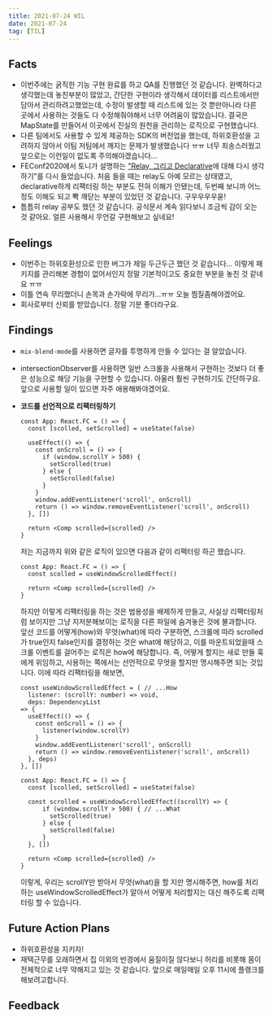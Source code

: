 ```yaml
---
title: 2021-07-24 WIL
date: 2021-07-24
tag: [TIL]
---
```


## Facts

- 이번주에는 굵직한 기능 구현 완료를 하고 QA를 진행했던 것 같습니다. 완벽하다고 생각했는데 놓친부분이 많았고, 간단한 구현이라 생각해서 데이터를 리스트에서만 담아서 관리하려고했었는데, 수정이 발생할 때 리스트에 있는 것 뿐만아니라 다른 곳에서 사용하는 것들도 다 수정해줘야해서 너무 어려움이 많았습니다. 결국은 MapState를 만들어서 이곳에서 진실의 원천을 관리하는 로직으로 구현했습니다. 
- 다른 팀에서도 사용할 수 있게 제공하는 SDK의 버전업을 했는데, 하위호환성을 고려하지 않아서 이팀 저팀에서 깨지는 문제가 발생했습니다 ㅠㅠ 너무 죄송스러웠고 앞으로는 이런일이 없도록 주의해야겠습니다...
- FEConf2020에서 토니가 설명하는 ["Relay, 그리고 Declarative](https://www.youtube.com/watch?v=YP7d9ae_VzI)에 대해 다시 생각하기"를 다시 들었습니다. 처음 들을 때는 relay도 아예 모르는 상태였고, declarative하게 리팩터링 하는 부분도 전혀 이해가 안됐는데, 두번째 보니까 어느정도 이해도 되고 뽝 깨닫는 부분이 있었던 것 같습니다. 구우우우우욷!
- 틈틈히 relay 공부도 했던 것 같습니다. 공식문서 계속 읽다보니 조금씩 감이 오는 것 같아요. 얼른 사용해서 무언갈 구현해보고 싶네요!

## Feelings

- 이번주는 하위호환성으로 인한 버그가 제일 두근두근 했던 것 같습니다... 이렇게 패키지를 관리해본 경험이 없어서인지 정말 기본적이고도 중요한 부분을 놓친 것 같네요 ㅠㅠ
- 이틀 연속 무리했더니 손목과 손가락에 무리가...ㅠㅠ 오늘 찜질좀해야겠어요.
- 회사로부터 신뢰를 받았습니다. 정말 기분 좋더라구요.

## Findings

- `mix-blend-mode`를 사용하면 글자를 투명하게 만들 수 있다는 걸 알았습니다.
- intersectionObserver를 사용하면 일반 스크롤을 사용해서 구현하는 것보다 더 좋은 성능으로 해당 기능을 구현할 수 있습니다. 아울러 훨씬 구현하기도 간단하구요. 앞으로 사용할 일이 있으면 자주 애용해봐야겠어요.
- **코드를 선언적으로 리팩터링하기**
  
    ```tsx
    const App: React.FC = () => { 
      const [scolled, setScrolled] = useState(false)
      
      useEffect(() => {
        const onScroll = () => {
          if (window.scrollY > 500) {
            setScrolled(true)
          } else {
            setScrolled(false)
          }
        }
        window.addEventListener('scroll', onScroll)
        return () => window.removeEventListener('scroll', onScroll)
      }, [])

      return <Comp scrolled={scrolled} />
    }
    ```

    저는 지금까지 위와 같은 로직이 있으면 다음과 같이 리팩터링 하곤 했습니다.

    ```tsx
    const App: React.FC = () => { 
      const scolled = useWindowScrolledEffect()
      
      return <Comp scrolled={scrolled} />
    }
    ```

    하지만 이렇게 리팩터링을 하는 것은 범용성을 배제하게 만들고, 사실상 리팩터링처럼 보이지만 그냥 지저분해보이는 로직을 다른 파일에 숨겨놓은 것에 불과합니다. 앞선 코드를 어떻게(how)와 무엇(what)에 따라 구분하면, 스크롤에 따라 scrolled가 true인지 false인지를 결정하는 것은 what에 해당하고, 이를 마운트되었을때 스크롤 이벤트를 걸어주는 로직은 how에 해당합니다. 즉, 어떻게 할지는 새로 만들 훅에게 위임하고, 사용하는 쪽에서는 선언적으로 무엇을 할지만 명시해주면 되는 것입니다. 이에 따라 리팩터링을 해보면,

    ```tsx
    const useWindowScrolledEffect = ( // ...How
      listener: (scrollY: number) => void,
      deps: DependencyList
    => {
      useEffect(() => {
        const onScroll = () => {
          listener(window.scrollY)
        }
        window.addEventListener('scroll', onScroll)
        return () => window.removeEventListener('scroll', onScroll)
      }, deps)
    }, [])

    const App: React.FC = () => { 
      const [scolled, setScrolled] = useState(false)
     
      const scrolled = useWindowScrolledEffect((scrollY) => {
          if (window.scrollY > 500) { // ...What
            setScrolled(true)
          } else {
            setScrolled(false)
          }
      }, [])

      return <Comp scrolled={scrolled} />
    }
    ```

    이렇게, 우리는 scrollY만 받아서 무엇(what)을 할 지만 명시해주면, how를 처리하는 useWindowScrolledEffect가 알아서 어떻게 처리할지는 대신 해주도록 리팩터링 할 수 있습니다.

## Future Action Plans

- 하위호환성을 지키자!
- 재택근무를 오래하면서 집 이외의 반경에서 움질이질 않다보니 허리를 비롯해 몸이 전체적으로 너무 약해지고 있는 것 같습니다. 앞으로 매일매일 오후 11시에 플랭크를 해보려고합니다.

## Feedback
